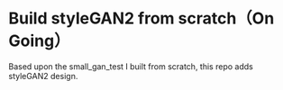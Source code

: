 # Build styleGAN2 from scratch（On Going）
Based upon the small_gan_test I built from scratch, this repo adds styleGAN2 design.
